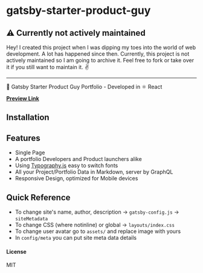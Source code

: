 # gatsby-starter-product-guy

## ⚠️ Currently not actively maintained

Hey! I created this project when I was dipping my toes into the world of web development. A lot has happened since then. Currently, this project is not actively maintained so I am going to archive it. Feel free to fork or take over it if you still want to maintain it. ✌️

---

🚀 Gatsby Starter Product Guy Portfolio - Developed in ⚛️ React

**[Preview Link](http://gatsby-starter-product-guy.surge.sh/)**

## Installation

## Features

* Single Page
* A portfolio Developers and Product launchers alike
* Using [Typography.js](kyleamathews.github.io/typography.js/) easy to switch fonts
* All your Project/Portfolio Data in Markdown, server by GraphQL
* Responsive Design, optimized for Mobile devices

## Quick Reference

* To change site's name, author, description -> `gatsby-config.js` -> `siteMetadata`
* To change CSS (where notinline) or global -> `layouts/index.css`
* To change user avatar go to `assets/` and replace image with yours
* In `config/meta` you can put site meta data details

#### License

MIT

